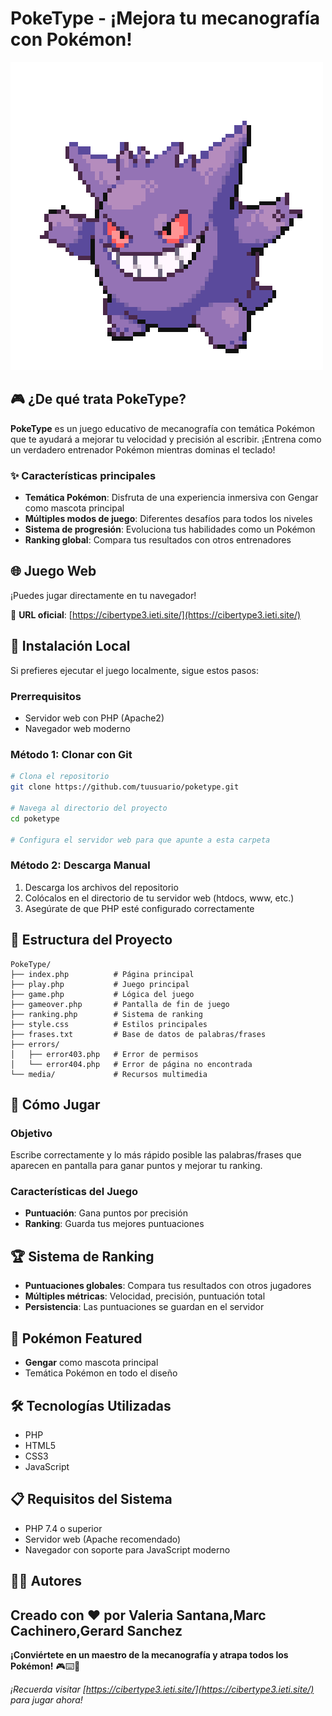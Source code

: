 # PokeType - ¡Mejora tu mecanografía con Pokémon!

![Gengar GIF](media/gengarGTIF.gif)

## 🎮 ¿De qué trata PokeType?

**PokeType** es un juego educativo de mecanografía con temática Pokémon que te ayudará a mejorar tu velocidad y precisión al escribir. ¡Entrena como un verdadero entrenador Pokémon mientras dominas el teclado!

### ✨ Características principales

- **Temática Pokémon**: Disfruta de una experiencia inmersiva con Gengar como mascota principal
- **Múltiples modos de juego**: Diferentes desafíos para todos los niveles
- **Sistema de progresión**: Evoluciona tus habilidades como un Pokémon
- **Ranking global**: Compara tus resultados con otros entrenadores

## 🌐 Juego Web

¡Puedes jugar directamente en tu navegador!

🔗 **URL oficial**: [https://cibertype3.ieti.site/](https://cibertype3.ieti.site/)

## 🚀 Instalación Local

Si prefieres ejecutar el juego localmente, sigue estos pasos:

### Prerrequisitos

- Servidor web con PHP (Apache2)
- Navegador web moderno

### Método 1: Clonar con Git

```bash
# Clona el repositorio
git clone https://github.com/tuusuario/poketype.git

# Navega al directorio del proyecto
cd poketype

# Configura el servidor web para que apunte a esta carpeta
```

### Método 2: Descarga Manual

1. Descarga los archivos del repositorio
2. Colócalos en el directorio de tu servidor web (htdocs, www, etc.)
3. Asegúrate de que PHP esté configurado correctamente

## 📁 Estructura del Proyecto

```
PokeType/
├── index.php          # Página principal
├── play.php           # Juego principal
├── game.php           # Lógica del juego
├── gameover.php       # Pantalla de fin de juego
├── ranking.php        # Sistema de ranking
├── style.css          # Estilos principales
├── frases.txt         # Base de datos de palabras/frases
├── errors/
│   ├── error403.php   # Error de permisos
│   └── error404.php   # Error de página no encontrada
└── media/             # Recursos multimedia
```

## 🎯 Cómo Jugar

### Objetivo
Escribe correctamente y lo más rápido posible las palabras/frases que aparecen en pantalla para ganar puntos y mejorar tu ranking.

### Características del Juego
- **Puntuación**: Gana puntos por precisión
- **Ranking**: Guarda tus mejores puntuaciones

## 🏆 Sistema de Ranking

- **Puntuaciones globales**: Compara tus resultados con otros jugadores
- **Múltiples métricas**: Velocidad, precisión, puntuación total
- **Persistencia**: Las puntuaciones se guardan en el servidor

## 🐉 Pokémon Featured

- **Gengar** como mascota principal
- Temática Pokémon en todo el diseño

## 🛠️ Tecnologías Utilizadas

- PHP
- HTML5
- CSS3
- JavaScript

## 📋 Requisitos del Sistema

- PHP 7.4 o superior
- Servidor web (Apache recomendado)
- Navegador con soporte para JavaScript moderno

## 👨‍💻 Autores

Creado con ❤️ por Valeria Santana,Marc Cachinero,Gerard Sanchez
---

**¡Conviértete en un maestro de la mecanografía y atrapa todos los Pokémon!** 🎮⌨️🐉

*¡Recuerda visitar [https://cibertype3.ieti.site/](https://cibertype3.ieti.site/) para jugar ahora!*
